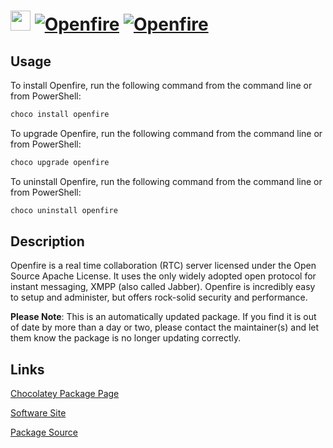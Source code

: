 ﻿# <img src="https://cdn.jsdelivr.net/gh/mkevenaar/chocolatey-packages@a58cc7208328bc21791e56157fa6374d78f3ae32/icons/openfire.png" width="32" height="32"/> [![Openfire](https://img.shields.io/chocolatey/v/openfire.svg?label=Openfire)](https://chocolatey.org/packages/openfire) [![Openfire](https://img.shields.io/chocolatey/dt/openfire.svg)](https://chocolatey.org/packages/openfire)

## Usage
To install Openfire, run the following command from the command line or from PowerShell:
```powershell
choco install openfire
```

To upgrade Openfire, run the following command from the command line or from PowerShell:
```powershell
choco upgrade openfire
```

To uninstall Openfire, run the following command from the command line or from PowerShell:
```powershell
choco uninstall openfire
```

## Description
Openfire is a real time collaboration (RTC) server licensed under the Open Source Apache License. It uses the only widely adopted open protocol for instant messaging, XMPP (also called Jabber). Openfire is incredibly easy to setup and administer, but offers rock-solid security and performance.

**Please Note**: This is an automatically updated package. If you find it is
out of date by more than a day or two, please contact the maintainer(s) and
let them know the package is no longer updating correctly.


## Links
[Chocolatey Package Page](https://chocolatey.org/packages/openfire)

[Software Site](http://www.igniterealtime.org/projects/openfire)

[Package Source](https://github.com/mkevenaar/chocolatey-packages/tree/master/automatic/openfire)

